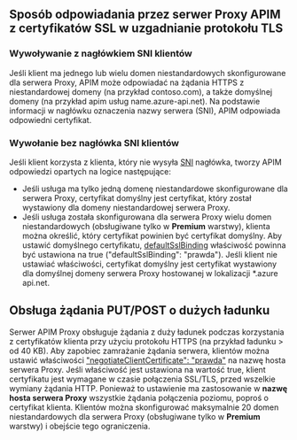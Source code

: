 ## <a name="how-apim-proxy-server-responds-with-ssl-certificates-in-the-tls-handshake"></a>Sposób odpowiadania przez serwer Proxy APIM z certyfikatów SSL w uzgadnianie protokołu TLS

### <a name="clients-calling-with-sni-header"></a>Wywoływanie z nagłówkiem SNI klientów
Jeśli klient ma jednego lub wielu domen niestandardowych skonfigurowane dla serwera Proxy, APIM może odpowiadać na żądania HTTPS z niestandardowej domeny (na przykład contoso.com), a także domyślnej domeny (na przykład apim usług name.azure-api.net). Na podstawie informacji w nagłówku oznaczenia nazwy serwera (SNI), APIM odpowiada odpowiedni certyfikat.

### <a name="clients-calling-without-sni-header"></a>Wywołanie bez nagłówka SNI klientów
Jeśli klient korzysta z klienta, który nie wysyła [SNI](https://tools.ietf.org/html/rfc6066#section-3) nagłówka, tworzy APIM odpowiedzi opartych na logice następujące:

* Jeśli usługa ma tylko jedną domenę niestandardowe skonfigurowane dla serwera Proxy, certyfikat domyślny jest certyfikat, który został wystawiony dla domeny niestandardowej serwera Proxy.
* Jeśli usługa została skonfigurowana dla serwera Proxy wielu domen niestandardowych (obsługiwane tylko w **Premium** warstwy), klienta można określić, który certyfikat powinien być certyfikat domyślny. Aby ustawić domyślnego certyfikatu, [defaultSslBinding](https://docs.microsoft.com/rest/api/apimanagement/apimanagementservice/createorupdate#hostnameconfiguration) właściwość powinna być ustawiona na true ("defaultSslBinding": "prawda"). Jeśli klient nie ustawiać właściwości, certyfikat domyślny jest certyfikat wystawiony dla domyślnej domeny serwera Proxy hostowanej w lokalizacji *.azure api.net.

## <a name="support-for-putpost-request-with-large-payload"></a>Obsługa żądania PUT/POST o dużych ładunku

Serwer APIM Proxy obsługuje żądania z duży ładunek podczas korzystania z certyfikatów klienta przy użyciu protokołu HTTPS (na przykład ładunku > od 40 KB). Aby zapobiec zamrażanie żądania serwera, klientów można ustawić właściwości ["negotiateClientCertificate": "prawda"](https://docs.microsoft.com/rest/api/apimanagement/ApiManagementService/CreateOrUpdate#hostnameconfiguration) na nazwę hosta serwera Proxy. Jeśli właściwość jest ustawiona na wartość true, klient certyfikatu jest wymagane w czasie połączenia SSL/TLS, przed wszelkie wymiany żądania HTTP. Ponieważ to ustawienie ma zastosowanie w **nazwę hosta serwera Proxy** wszystkie żądania połączenia poziomu, poproś o certyfikat klienta. Klientów można skonfigurować maksymalnie 20 domen niestandardowych dla serwera Proxy (obsługiwane tylko w **Premium** warstwy) i obejście tego ograniczenia.

